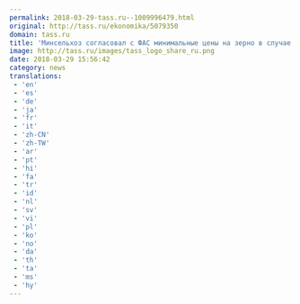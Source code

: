 ```yaml
---
permalink: 2018-03-29-tass.ru--1009996479.html
original: http://tass.ru/ekonomika/5079350
domain: tass.ru
title: 'Минсельхоз согласовал с ФАС минимальные цены на зерно в случае проведения интервенций'
image: http://tass.ru/images/tass_logo_share_ru.png
date: 2018-03-29 15:56:42
category: news
translations: 
 - 'en'
 - 'es'
 - 'de'
 - 'ja'
 - 'fr'
 - 'it'
 - 'zh-CN'
 - 'zh-TW'
 - 'ar'
 - 'pt'
 - 'hi'
 - 'fa'
 - 'tr'
 - 'id'
 - 'nl'
 - 'sv'
 - 'vi'
 - 'pl'
 - 'ko'
 - 'no'
 - 'da'
 - 'th'
 - 'ta'
 - 'ms'
 - 'hy'
---
```


